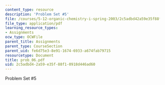 ```yaml
---
content_type: resource
description: 'Problem Set #5'
file: /courses/5-12-organic-chemistry-i-spring-2003/2c5adbd42a59e35f88f10918d446ad60_prob_06.pdf
file_type: application/pdf
learning_resource_types:
- Assignments
ocw_type: OCWFile
parent_title: Assignments
parent_type: CourseSection
parent_uid: fe6d75e3-8e91-1674-6933-a674fab79715
resourcetype: Document
title: prob_06.pdf
uid: 2c5adbd4-2a59-e35f-88f1-0918d446ad60
---
```

Problem Set #5

